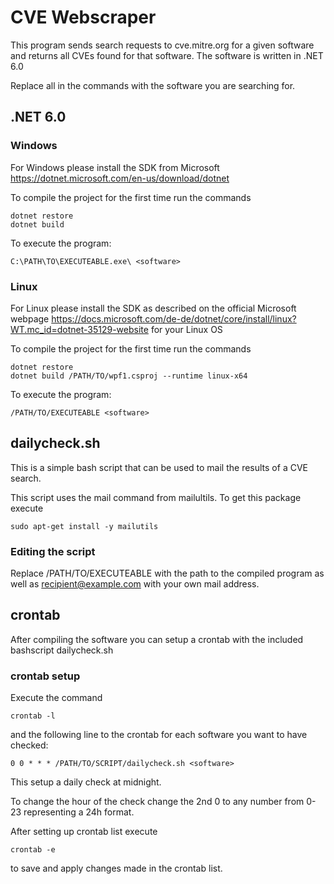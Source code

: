 # CVE Webscraper

This program sends search requests to cve.mitre.org for a given software and returns all CVEs found for that software. 
The software is written in .NET 6.0

Replace all <software> in the commands with the software you are searching for.

## .NET 6.0
### Windows

For Windows please install the SDK from Microsoft https://dotnet.microsoft.com/en-us/download/dotnet

To compile the project for the first time run the commands

`dotnet restore`<br>`dotnet build`

To execute the program:

`C:\PATH\TO\EXECUTEABLE.exe\ <software>`

### Linux

For Linux please install the SDK as described on the official Microsoft webpage https://docs.microsoft.com/de-de/dotnet/core/install/linux?WT.mc_id=dotnet-35129-website for your Linux OS

To compile the project for the first time run the commands

`dotnet restore`<br>
`dotnet build /PATH/TO/wpf1.csproj --runtime linux-x64`

To execute the program: 

`/PATH/TO/EXECUTEABLE <software>`

## dailycheck.sh

This is a simple bash script that can be used to mail the results of a CVE search.

This script uses the mail command from mailultils. To get this package execute

`sudo apt-get install -y mailutils`

### Editing the script

Replace /PATH/TO/EXECUTEABLE with the path to the compiled program as well as recipient@example.com with your own mail address.

## crontab

After compiling the software you can setup a crontab with the included bashscript dailycheck.sh

### crontab setup

Execute the command

`crontab -l`

and the following line to the crontab for each software you want to have checked:

`0 0 * * * /PATH/TO/SCRIPT/dailycheck.sh <software>`

This setup a daily check at midnight.

To change the hour of the check change the 2nd 0 to any number from 0-23 representing a 24h format.

After setting up crontab list execute 

`crontab -e`

to save and apply changes made in the crontab list.


